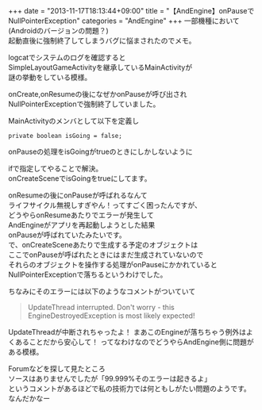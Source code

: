 +++
date = "2013-11-17T18:13:44+09:00"
title = "【AndEngine】onPauseでNullPointerException"
categories = "AndEngine"
+++
一部機種において(Androidのバージョンの問題？)  
起動直後に強制終了してしまうバグに悩まされたのでメモ。  
  
logcatでシステムのログを確認すると  
SimpleLayoutGameActivityを継承しているMainActivityが  
謎の挙動をしている模様。  
  
onCreate,onResumeの後になぜかonPauseが呼び出され  
NullPointerExceptionで強制終了していました。  
  
MainActivityのメンバとして以下を定義し  
<pre><code>private boolean isGoing = false;</code></pre>onPauseの処理をisGoingがtrueのときにしかしないように  
ifで指定してやることで解決。  
onCreateSceneでisGoingをtrueにしてます。  
  
onResumeの後にonPauseが呼ばれるなんて  
ライフサイクル無視しすぎやん！ってすごく困ったんですが、  
どうやらonResumeあたりでエラーが発生して  
AndEngineがアプリを再起動しようとした結果  
onPauseが呼ばれていたみたいです。  
で、onCreateSceneあたりで生成する予定のオブジェクトは  
ここでonPauseが呼ばれたときにはまだ生成されていないので  
それらのオブジェクトを操作する処理がonPauseにかかれていると  
NullPointerExceptionで落ちるというわけでした。  
  
ちなみにそのエラーには以下のようなコメントがついていて  
<blockquote><p>UpdateThread interrupted. Don't worry - this EngineDestroyedException is most likely expected!</p></blockquote>UpdateThreadが中断されちゃったよ！  
まあこのEngineが落ちちゃう例外はよくあることだから安心して！  
ってなわけなのでどうやらAndEngine側に問題がある模様。  
  
Forumなどを探して見たところ  
ソースはありませんでしたが「99.999%そのエラーは起きるよ」  
というコメントがあるほどで私の技術力では何ともしがたい問題のようです。  
なんだかなー